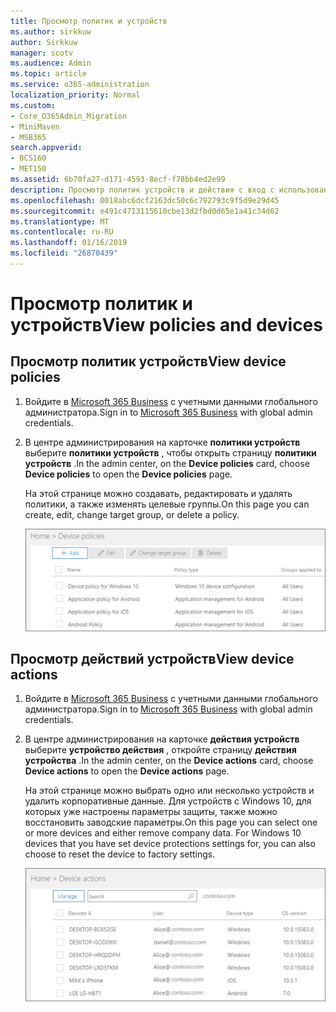 ```yaml
---
title: Просмотр политик и устройств
ms.author: sirkkuw
author: Sirkkuw
manager: scotv
ms.audience: Admin
ms.topic: article
ms.service: o365-administration
localization_priority: Normal
ms.custom:
- Core_O365Admin_Migration
- MiniMaven
- MSB365
search.appverid:
- BCS160
- MET150
ms.assetid: 6b70fa27-d171-4593-8ecf-f78bb4ed2e99
description: Просмотр политик устройств и действия с вход с использованием Microsoft 365 для бизнеса с credintials глобального администратора.
ms.openlocfilehash: 0018abc6dcf2163dc50c6c792793c9f5d9e29d45
ms.sourcegitcommit: e491c4713115610cbe13d2fbd0d65e1a41c34d62
ms.translationtype: MT
ms.contentlocale: ru-RU
ms.lasthandoff: 01/16/2019
ms.locfileid: "26870439"
---
```

# <a name="view-policies-and-devices"></a><span data-ttu-id="0a564-103">Просмотр политик и устройств</span><span class="sxs-lookup"><span data-stu-id="0a564-103">View policies and devices</span></span>

## <a name="view-device-policies"></a><span data-ttu-id="0a564-104">Просмотр политик устройств</span><span class="sxs-lookup"><span data-stu-id="0a564-104">View device policies</span></span>

1. <span data-ttu-id="0a564-105">Войдите в [Microsoft 365 Business](https://portal.office.com) с учетными данными глобального администратора.</span><span class="sxs-lookup"><span data-stu-id="0a564-105">Sign in to [Microsoft 365 Business](https://portal.office.com) with global admin credentials.</span></span> 
    
2. <span data-ttu-id="0a564-106">В центре администрирования на карточке **политики устройств** выберите **политики устройств** , чтобы открыть страницу **политики устройств** .</span><span class="sxs-lookup"><span data-stu-id="0a564-106">In the admin center, on the **Device policies** card, choose **Device policies** to open the **Device policies** page.</span></span> 
    
    <span data-ttu-id="0a564-107">На этой странице можно создавать, редактировать и удалять политики, а также изменять целевые группы.</span><span class="sxs-lookup"><span data-stu-id="0a564-107">On this page you can create, edit, change target group, or delete a policy.</span></span>
    
    ![Screenshot of the Policies page](media/27ebb1d3-d04b-4221-a13f-8583045b5077.png)
  
## <a name="view-device-actions"></a><span data-ttu-id="0a564-109">Просмотр действий устройств</span><span class="sxs-lookup"><span data-stu-id="0a564-109">View device actions</span></span>

1. <span data-ttu-id="0a564-110">Войдите в [Microsoft 365 Business](https://portal.office.com) с учетными данными глобального администратора.</span><span class="sxs-lookup"><span data-stu-id="0a564-110">Sign in to [Microsoft 365 Business](https://portal.office.com) with global admin credentials.</span></span> 
    
2. <span data-ttu-id="0a564-111">В центре администрирования на карточке **действия устройств** выберите **устройство действия** , откройте страницу **действия устройства** .</span><span class="sxs-lookup"><span data-stu-id="0a564-111">In the admin center, on the **Device actions** card, choose **Device actions** to open the **Device actions** page.</span></span> 
    
    <span data-ttu-id="0a564-p101">На этой странице можно выбрать одно или несколько устройств и удалить корпоративные данные. Для устройств с Windows 10, для которых уже настроены параметры защиты, также можно восстановить заводские параметры.</span><span class="sxs-lookup"><span data-stu-id="0a564-p101">On this page you can select one or more devices and either remove company data. For Windows 10 devices that you have set device protections settings for, you can also choose to reset the device to factory settings.</span></span>
    
    ![Device actions page.](media/6d2ad0c4-9c96-4489-ab93-c4e38e317d45.PNG)
  
  

